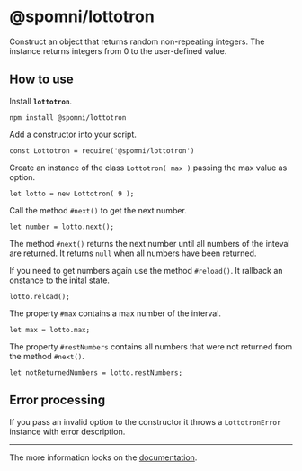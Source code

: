 # @spomni/lottotron

Construct an object that returns random non-repeating integers.
The instance returns integers from 0 to the user-defined value.

## How to use

Install **`lottotron`**.

    npm install @spomni/lottotron

Add a constructor into your script.

    const Lottotron = require('@spomni/lottotron')

Create an instance of the class `Lottotron( max )` passing the max value as option.

    let lotto = new Lottotron( 9 );

Call the method `#next()` to get the next number.

    let number = lotto.next();

The method `#next()` returns the next number until all numbers of the inteval are returned. It returns `null` when all numbers have been returned.

If you need to get numbers again use the method `#reload()`. It rallback an onstance to the inital state.

    lotto.reload();

The property `#max` contains a max number of the interval.

    let max = lotto.max;

The property `#restNumbers` contains all numbers that were not returned from the method `#next()`.

    let notReturnedNumbers = lotto.restNumbers;

## Error processing

If you pass an invalid option to the constructor it throws a `LottotronError` instance with error description.


<hr>

The more information looks on the [documentation](https://spomni.github.io/lottotron).